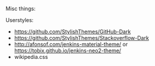 Misc things:

Userstyles:
* https://github.com/StylishThemes/GitHub-Dark
* https://github.com/StylishThemes/Stackoverflow-Dark
* http://afonsof.com/jenkins-material-theme/ or https://tobix.github.io/jenkins-neo2-theme/
* wikipedia.css
